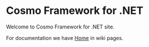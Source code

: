 # Cosmo Framework for .NET
Welcome to Cosmo Framework for .NET site.

For documentation we have [Home](https://github.com/gllortc/cosmo-framework-net/wiki) in wiki pages.
